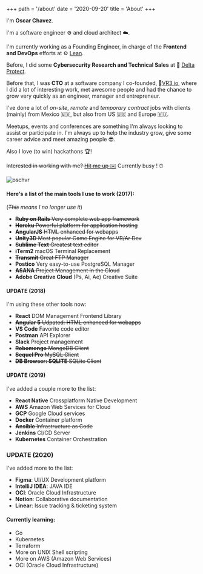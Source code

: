 +++
path =  '/about'
date =  '2020-09-20'
title = 'About'
+++

I'm **Oscar Chavez**.

I'm a software engineer ⚙️ and cloud architect ☁️.

I'm currently working as a Founding Engineer, in charge of the **Frontend and DevOps** efforts at ⚙️ [Lean](https://leantech.me/).

Before, I did some **Cybersecurity Research and Technical Sales** at 🔼 [Delta Protect](https://deltaprotect.co/).

Before that, I was **CTO** at a software company I co-founded, 🔻[VR3.io](https://vr3.io/), where I did a lot of interesting work, met awesome people and had the chance to grow very quickly as an engineer, manager and entrepreneur.

I've done a lot of _on-site_, _remote_ and _temporary contract_ jobs with clients (mainly) from Mexico 🇲🇽, but also from US 🇺🇸 and Europe 🇪🇺.

Meetups, events and conferences are something I'm always looking to assist or participate in. I'm always up to help the industry grow, give some career advice and meet amazing people 😎.

Also I love (to win) hackathons 🏆!

~~Interested in working with me? [Hit me up ✉️](mailto:oscarchavezromero@gmail.com)~~ Currently busy ! ⏰

![oschvr](https://oschvr.s3.us-west-2.amazonaws.com/202593321_220367036681294_7432749683814182763_n.jpg)

#### **Here's a list of the main tools I use to work (2017):**

(_~~This~~ means I no longer use it_)

- ~~**Ruby on Rails** Very complete web app framework~~
- ~~**Heroku** Powerful platform for application hosting~~
- ~~**AngularJS** HTML enhanced for webapps~~
- ~~**Unity3D** Most popular Game Engine for VR/Ar Dev~~
- ~~**Sublime Text** Greatest text editor~~
- **iTerm2** macOS Terminal Replacement
- ~~**Transmit** Great FTP Manager~~
- **Postico** Very easy-to-use PostgreSQL Manager
- ~~**ASANA** Project Management in the Cloud~~
- **Adobe Creative Cloud** (Ps, Ai, Ae) Creative Suite

#### UPDATE (2018)

I'm using these other tools now:

- **React** DOM Management Frontend Library
- ~~**Angular 5** Udpated: HTML enhanced for webapps~~
- **VS Code** Favorite code editor
- **Postman** API Explorer
- **Slack** Project management
- ~~**Robomongo** MongoDB Client~~
- ~~**Sequel Pro** MySQL Client~~
- ~~**DB Browser: SQLITE** SQLite Client~~

#### UPDATE (2019)

I've added a couple more to the list:

- **React Native** Crossplatform Native Development
- **AWS** Amazon Web Services for Cloud
- **GCP** Google Cloud services
- **Docker** Container platform
- ~~**Ansible** Infrastructure as Code~~
- **Jenkins** CI/CD Server
- **Kubernetes** Container Orchestration

### UPDATE (2020)

I've added more to the list:

- **Figma**: UI/UX Development platform
- **IntelliJ IDEA**: JAVA IDE
- **OCI**: Oracle Cloud Infrastructure
- **Notion**: Collaborative documentation
- **Linear**: Issue tracking & ticketing system

#### Currently learning:

- Go
- Kubernetes
- Terraform
- More on UNIX Shell scripting
- More on AWS (Amazon Web Services)
- OCI (Oracle Cloud Infrastructure)
